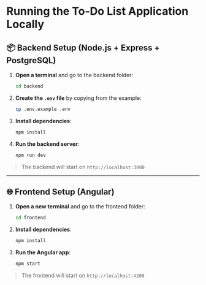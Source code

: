 # Running the To-Do List Application Locally

## 📦 Backend Setup (Node.js + Express + PostgreSQL)

1. **Open a terminal** and go to the backend folder:
   ```bash
   cd backend
   ```

2. **Create the `.env` file** by copying from the example:
   ```bash
   cp .env.example .env
   ```

3. **Install dependencies**:
   ```bash
   npm install
   ```

4. **Run the backend server**:
   ```bash
   npm run dev
   ```

> The backend will start on `http://localhost:3000`

---

## 🌐 Frontend Setup (Angular)

1. **Open a new terminal** and go to the frontend folder:
   ```bash
   cd frontend
   ```

2. **Install dependencies**:
   ```bash
   npm install
   ```

3. **Run the Angular app**:
   ```bash
   npm start
   ```

> The frontend will start on `http://localhost:4200`

